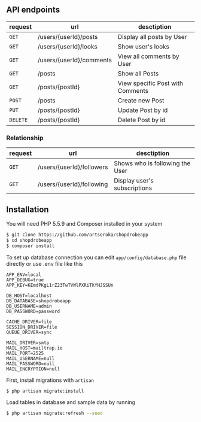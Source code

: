 ## API endpoints

|request   | url  | desctiption  |
|---|---|---|
| ```GET```  | /users/{userId}/posts  | Display all posts by User |
| ```GET```  | /users/{userId}/looks  | Show user's looks | 
| ```GET```  | /users/{userId}/comments | View all comments by User |
| ```GET``` | /posts | Show all Posts |
| ```GET``` | /posts/{postId} | View specific Post with Comments |
| ```POST``` | /posts | Create new Post |
| ```PUT``` | /posts/{postId} | Update Post by id | 
| ```DELETE``` | /posts/{postId} | Delete Post by id |

### Relationship 

|request   | url  | desctiption  |
|---|---|---|
| ```GET```  | /users/{userId}/followers  | Shows who is following the User |
| ```GET```  | /users/{userId}/following  | Display user's subscriptions | 

## Installation

You will need PHP 5.5.9 and Composer installed in your system 


```sh
$ git clone https://github.com/artsoroka/shopdrobeapp
$ cd shopdrobeapp 
$ composer install
```

To set up database connection you can edit ```app/config/database.php``` file directly or use .env file like this 

```
APP_ENV=local
APP_DEBUG=true
APP_KEY=KEmdPKgL1rZ23TwTVWlPXRiTkYHJSSUn

DB_HOST=localhost
DB_DATABASE=shopdrobeapp
DB_USERNAME=admin
DB_PASSWORD=password

CACHE_DRIVER=file
SESSION_DRIVER=file
QUEUE_DRIVER=sync

MAIL_DRIVER=smtp
MAIL_HOST=mailtrap.io
MAIL_PORT=2525
MAIL_USERNAME=null
MAIL_PASSWORD=null
MAIL_ENCRYPTION=null
```

First, install migrations with ```artisan```  
```sh 
$ php artisan migrate:install
```

Load tables in database and sample data by running  

```sh
$ php artisan migrate:refresh --seed 
```